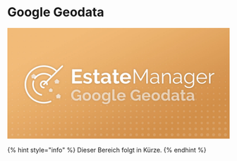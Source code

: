 # Google Geodata

![](../../.gitbook/assets/produktbild_google-geodata_github.jpg)

{% hint style="info" %}
Dieser Bereich folgt in Kürze.
{% endhint %}

